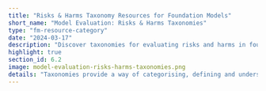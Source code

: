 ```yaml
---
title: "Risks & Harms Taxonomy Resources for Foundation Models"
short_name: "Model Evaluation: Risks & Harms Taxonomies"
type: "fm-resource-category"
date: "2024-03-17"
description: "Discover taxonomies for evaluating risks and harms in foundation models. Learn about categorizing and understanding risks and hazards associated with AI systems, including issues related to hate speech, cybersecurity, and misuse of AI capabilities."
highlight: true
section_id: 6.2
image: model-evaluation-risks-harms-taxonomies.png
details: "Taxonomies provide a way of categorising, defining and understanding risks and hazards created through the use and deployment of AI systems. Some taxonomies focus primarily on the types of interactions and uses that create a risk of harm whereas others focus on the negative effects that they lead to."
---
```

